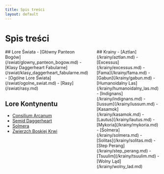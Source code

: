 ```yaml
---
title: Spis treści
layout: default
---
```


# Spis treści

<div style="display:flex; gap:2em;">

<div>
## Lore Świata
- [Główny Panteon Bogów](/swiat/glowny_panteon_bogow.md)
- [Klasy Daggerheart Fabularne](/swiat/klasy_daggerheart_fabularne.md)
- [Ogólne Lore Świata](/swiat/ogolne_swiat.md)
- [Rasy](/swiat/rasy.md)

## Lore Kontynentu
- [Consilium Arcanum](/kontynent/consilium_arcanum.md)
- [Semid Daggerheart](/kontynent/semid_daggerheart.md)
- [Solmera](/kontynent/solmera.md)
- [Zwierzch Boskiej Krwi](/kontynent/zwierzch_boskiej_krwi.md)
</div>

<div>
## Krainy
- [Aztlan](/krainy/aztlan.md)
- [Excessus](/krainy/excessus.md)
- [Fama](/krainy/fama.md)
- [Gabun](/krainy/gabun.md)
- [Humanoidalny Las](/krainy/humanoidalny_las.md)
- [Indignans](/krainy/indignans.md)
- [Iussum](/krainy/iussum.md)
- [Kasamok](/krainy/kasamok.md)
- [Lautus](/krainy/lautus.md)
- [Mykoria](/krainy/mykoria.md)
- [Solmera](/krainy/solmera.md)
- [Solitas](/krainy/solitas.md)
- [Step Perang](/krainy/step_perang.md)
- [Tsuulim](/krainy/tsuulim.md)
- [Wolny Ląd](/krainy/wolny_lad.md)
</div>

</div>

